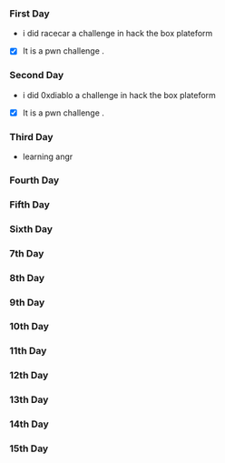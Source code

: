 ### First Day
- i did racecar a challenge in hack the box plateform
* [x] It is a pwn challenge .

### Second Day
- i did 0xdiablo a challenge in hack the box plateform
* [x] It is a pwn challenge .

### Third Day
- learning angr 

### Fourth Day

### Fifth Day

### Sixth Day

### 7th Day

### 8th Day

### 9th Day

### 10th Day

### 11th Day

### 12th Day

### 13th Day

### 14th Day

### 15th Day
